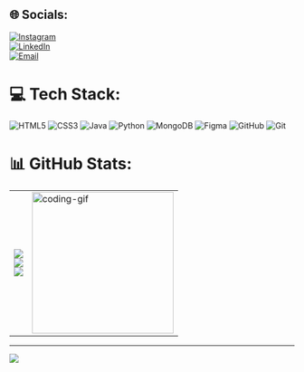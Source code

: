 ## 🌐 Socials:
[![Instagram](https://img.shields.io/badge/Instagram-%23E4405F.svg?logo=Instagram&logoColor=white)](https://www.instagram.com/mailuvvhoon)  
[![LinkedIn](https://img.shields.io/badge/LinkedIn-%230077B5.svg?logo=linkedin&logoColor=white)](https://www.linkedin.com/in/lalit-saraswat-84078425a)  
[![Email](https://img.shields.io/badge/Email-D14836?logo=gmail&logoColor=white)](mailto:lsaraswat682@gmail.com)  

# 💻 Tech Stack:
![HTML5](https://img.shields.io/badge/html5-%23E34F26.svg?style=for-the-badge&logo=html5&logoColor=white)
![CSS3](https://img.shields.io/badge/css3-%231572B6.svg?style=for-the-badge&logo=css3&logoColor=white)
![Java](https://img.shields.io/badge/java-%23ED8B00.svg?style=for-the-badge&logo=openjdk&logoColor=white)
![Python](https://img.shields.io/badge/python-3670A0?style=for-the-badge&logo=python&logoColor=ffdd54)
![MongoDB](https://img.shields.io/badge/MongoDB-%234ea94b.svg?style=for-the-badge&logo=mongodb&logoColor=white)
![Figma](https://img.shields.io/badge/figma-%23F24E1E.svg?style=for-the-badge&logo=figma&logoColor=white)
![GitHub](https://img.shields.io/badge/github-%23121011.svg?style=for-the-badge&logo=github&logoColor=white)
![Git](https://img.shields.io/badge/git-%23F05033.svg?style=for-the-badge&logo=git&logoColor=white)

# 📊 GitHub Stats:

<div align="center">
  <table>
    <tr>
      <td>
        <img src="https://github-readme-stats.vercel.app/api?username=Lalitsaraswat001&theme=dark&hide_border=true&include_all_commits=true&count_private=false" />
        <br />
        <img src="https://nirzak-streak-stats.vercel.app/?user=Lalitsaraswat001&theme=dark&hide_border=true" />
        <br />
        <img src="https://github-readme-stats.vercel.app/api/top-langs/?username=Lalitsaraswat001&theme=dark&hide_border=true&include_all_commits=true&count_private=false&layout=compact" />
      </td>
      <td>
        <img src="https://media.giphy.com/media/qgQUggAC3Pfv687qPC/giphy.gif" width="250" height="250" alt="coding-gif" />
      </td>
    </tr>
  </table>
</div>

---

[![](https://visitcount.itsvg.in/api?id=Lalitsaraswat001&icon=4&color=4)](https://visitcount.itsvg.in)

<!-- Proudly created with GPRM ( https://gprm.itsvg.in ) -->
